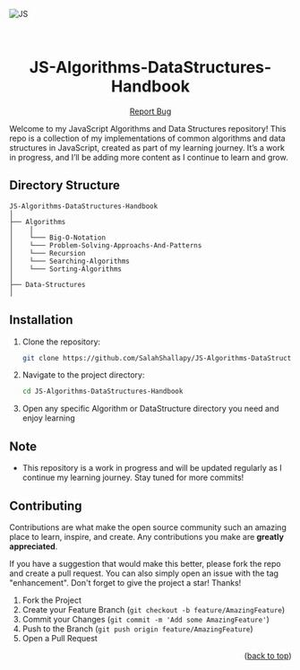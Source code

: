 <div id="top"></div>

![JS](https://img.shields.io/badge/JavaScript-F7DF1E?style=for-the-badge&logo=javascript&logoColor=black)

<!-- PROJECT LOGO -->
<br />
<div align="center">
  <h1 align="center">JS-Algorithms-DataStructures-Handbook</h1>

  <p align="center">
    <a href="https://github.com/SalahShallapy/JS-Algorithms-DataStructures-Handbook/issues">Report Bug</a>
  </p>
</div>

Welcome to my JavaScript Algorithms and Data Structures repository! This repo is a collection of my implementations of common algorithms and data structures in JavaScript, created as part of my learning journey. It’s a work in progress, and I’ll be adding more content as I continue to learn and grow.

## Directory Structure

```
JS-Algorithms-DataStructures-Handbook
│
├── Algorithms
│    │
│    └─── Big-O-Notation
│    └─── Problem-Solving-Approachs-And-Patterns
│    └─── Recursion
│    └─── Searching-Algorithms
│    └─── Sorting-Algorithms
│
├── Data-Structures
│
```

## Installation

1. Clone the repository:
   ```bash
   git clone https://github.com/SalahShallapy/JS-Algorithms-DataStructures-Handbook.git
   ```
2. Navigate to the project directory:
   ```bash
   cd JS-Algorithms-DataStructures-Handbook
   ```
3. Open any specific Algorithm or DataStructure directory you need and enjoy learning

## Note

- This repository is a work in progress and will be updated regularly as I continue my learning journey. Stay tuned for more commits!

## Contributing

Contributions are what make the open source community such an amazing place to learn, inspire, and create. Any contributions you make are **greatly appreciated**.

If you have a suggestion that would make this better, please fork the repo and create a pull request. You can also simply open an issue with the tag "enhancement".
Don't forget to give the project a star! Thanks!

1. Fork the Project
2. Create your Feature Branch (`git checkout -b feature/AmazingFeature`)
3. Commit your Changes (`git commit -m 'Add some AmazingFeature'`)
4. Push to the Branch (`git push origin feature/AmazingFeature`)
5. Open a Pull Request

<p align="right">(<a href="#top">back to top</a>)</p>
